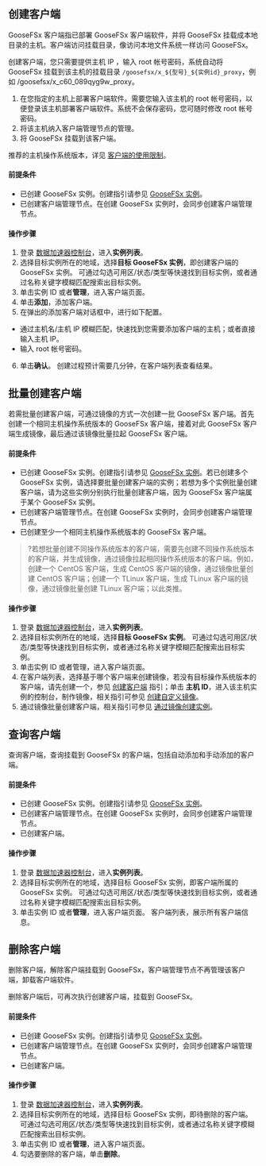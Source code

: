 [](id:1)
## 创建客户端

GooseFSx 客户端指已部署 GooseFSx 客户端软件，并将 GooseFSx 挂载成本地目录的主机。客户端访问挂载目录，像访问本地文件系统一样访问 GooseFSx。

创建客户端，您只需要提供主机 IP ，输入 root 帐号密码，系统自动将 GooseFSx 挂载到该主机的挂载目录 `/goosefsx/x_${型号}_${实例id}_proxy`，例如 /goosefsx/x_c60_089qyg9w_proxy。
1. 在您指定的主机上部署客户端软件。需要您输入该主机的 root 帐号密码，以便登录该主机部署客户端软件。系统不会保存密码，您可随时修改 root 帐号密码。
2. 将该主机纳入客户端管理节点的管理。
3. 将 GooseFSx 挂载到该客户端。

推荐的主机操作系统版本，详见 [客户端的使用限制](https://cloud.tencent.com/document/product/1424/77960)。

#### 前提条件

- 已创建 GooseFSx 实例。创建指引请参见 [GooseFSx 实例](https://cloud.tencent.com/document/product/1424/77955)。
- 已创建客户端管理节点。在创建 GooseFSx 实例时，会同步创建客户端管理节点。

#### 操作步骤

1. 登录 [数据加速器控制台](https://console.cloud.tencent.com/goosefs)，进入**实例列表**。
2. 选择目标实例所在的地域，选择**目标 GooseFSx 实例**，即创建客户端的 GooseFSx 实例。
可通过勾选可用区/状态/类型等快速找到目标实例，或者通过名称关键字模糊匹配搜索出目标实例。
3. 单击实例 ID 或者**管理**，进入客户端页面。
4. 单击**添加**，添加客户端。
5. 在弹出的添加客户端对话框中，进行如下配置。
 - 通过主机名/主机 IP 模糊匹配，快速找到您需要添加客户端的主机；或者直接输入主机 IP。
 - 输入 root 帐号密码。
6. 单击**确认**。
创建过程预计需要几分钟，在客户端列表查看结果。


## 批量创建客户端
若需批量创建客户端，可通过镜像的方式一次创建一批 GooseFSx 客户端。首先创建一个相同主机操作系统版本的 GooseFSx 客户端，接着对此 GooseFSx 客户端生成镜像，最后通过该镜像批量拉起 GooseFSx 客户端。

#### 前提条件

- 已创建 GooseFSx 实例。创建指引请参见 [GooseFSx 实例](https://cloud.tencent.com/document/product/1424/77955)。若已创建多个 GooseFSx 实例，请选择要批量创建客户端的实例；若想为多个实例批量创建客户端，请为这些实例分别执行批量创建客户端，因为 GooseFSx 客户端属于某个 GooseFSx 实例。
- 已创建客户端管理节点。在创建 GooseFSx 实例时，会同步创建客户端管理节点。
- 已创建至少一个相同主机操作系统版本的 GooseFSx 客户端。
>?若想批量创建不同操作系统版本的客户端，需要先创建不同操作系统版本的客户端，并生成镜像，通过镜像拉起相同操作系统版本的客户端。例如，创建一个 CentOS 客户端，生成 CentOS 客户端的镜像，通过镜像批量创建 CentOS 客户端；创建一个 TLinux 客户端，生成 TLinux 客户端的镜像，通过镜像批量创建 TLinux 客户端；以此类推。



#### 操作步骤

1. 登录 [数据加速器控制台](https://console.cloud.tencent.com/goosefs)，进入**实例列表**。
2. 选择目标实例所在的地域，选择**目标 GooseFSx 实例**。
可通过勾选可用区/状态/类型等快速找到目标实例，或者通过名称关键字模糊匹配搜索出目标实例。
3. 单击实例 ID 或者管理，进入客户端页面。
4. 在客户端列表，选择基于哪个客户端来创建镜像，若没有目标操作系统版本的客户端，请先创建一个，参见 [创建客户端](#1) 指引；单击 **主机 ID**，进入该主机实例的控制台，制作镜像，相关指引可参见 [创建自定义镜像](https://cloud.tencent.com/document/product/213/4942)。
5. 通过镜像批量创建客户端，相关指引可参见 [通过镜像创建实例](https://cloud.tencent.com/document/product/213/44265)。


## 查询客户端

查询客户端，查询挂载到 GooseFSx 的客户端，包括自动添加和手动添加的客户端。

#### 前提条件

- 已创建 GooseFSx 实例。创建指引请参见 [GooseFSx 实例](https://cloud.tencent.com/document/product/1424/77955)。
- 已创建客户端管理节点。在创建 GooseFSx 实例时，会同步创建客户端管理节点。
- 已创建客户端。


#### 操作步骤

1. 登录 [数据加速器控制台](https://console.cloud.tencent.com/goosefs)，进入**实例列表**。
2. 选择目标实例所在的地域，选择目标 GooseFSx 实例，即客户端所属的 GooseFSx 实例。
可通过勾选可用区/状态/类型等快速找到目标实例，或者通过名称关键字模糊匹配搜索出目标实例。
3. 单击实例 ID 或者**管理**，进入客户端页面。
客户端列表，展示所有客户端信息。


## 删除客户端

删除客户端，解除客户端挂载到 GooseFSx，客户端管理节点不再管理该客户端，卸载客户端软件。

删除客户端后，可再次执行创建客户端，挂载到 GooseFSx。

#### 前提条件

- 已创建 GooseFSx 实例。创建指引请参见 [GooseFSx 实例](https://cloud.tencent.com/document/product/1424/77955)。
- 已创建客户端管理节点。在创建 GooseFSx 实例时，会同步创建客户端管理节点。
- 已创建客户端。


#### 操作步骤

1. 登录 [数据加速器控制台](https://console.cloud.tencent.com/goosefs)，进入**实例列表**。
2. 选择目标实例所在的地域，选择目标 GooseFSx 实例，即待删除的客户端。
可通过勾选可用区/状态/类型等快速找到目标实例，或者通过名称关键字模糊匹配搜索出目标实例。
3. 单击实例 ID 或者**管理**，进入客户端页面。
4. 勾选要删除的客户端，单击**删除**。




